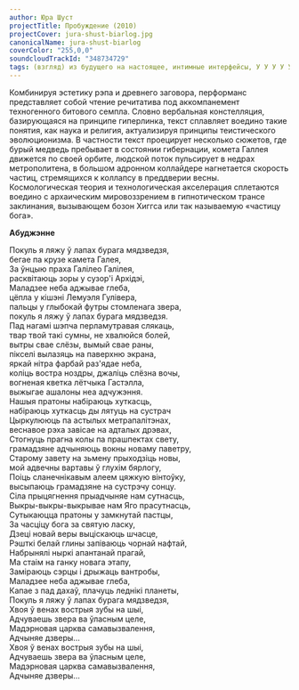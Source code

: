 ```yaml
---
author: Юра Шуст
projectTitle: Пробуждение (2010)
projectCover: jura-shust-biarlog.jpg
canonicalName: jura-shust-biarlog
coverColor: "255,0,0"
soundcloudTrackId: "348734729"
tags: (взгляд) из будущего на настоящее, интимные интерфейсы, У У У У У У У У У У У У У У У У У УУУ, желание, контингентность
---
```


Комбинируя эстетику рэпа и древнего заговора, перформанс представляет собой чтение речитатива под аккомпанемент техногенного битового семпла. Словно вербальная констелляция, базирующаяся на принципе гиперлинка, текст сплавляет воедино такие понятия, как наука и религия, актуализируя принципы теистического эволюционизма. В частности текст проецирует несколько сюжетов, где бурый медведь пребывает в состоянии гибернации, комета Галлея движется по своей орбите, людской поток пульсирует в недрах метрополитена, в большом адронном коллайдере нагнетается скорость частиц, стремящихся к коллапсу в преддверии весны. 
Космологическая теория и технологическая акселерация сплетаются воедино с архаическим мировоззрением в гипнотическом трансе заклинания, вызывающем бозон Хиггса или так называемую «частицу бога». 

**Абуджэнне**

Покуль я ляжу ў лапах бурага мядзведзя,  
бегае па крузе камета Галея,  
За ўнцыю праха Галілео Галілея,  
расквітаюць зоры у сузор'і Архідэі,  
Маладзее неба аджывае глеба,  
цёпла у кішэні Лемуэля Гулівера,  
пальцы у глыбокай футры стомленага звера,  
покуль я ляжу ў лапах бурага мядзведзя.  
Пад нагамі шэпча перламутравая слякаць,  
твар твой такі сумны, не хвалюйся болей,  
вытры свае слёзы, вымый свае раны,  
пікселі вылазяць на паверхню экрана,  
яркай нітра фарбай раз'ядае неба,  
коліць востра ноздры, джаліць слёзна вочы,  
вогненая кветка лётчыка Гастэлла,  
выжыгае ашалоны неа адчужэння.  
Нашыя пратоны набіраюць хуткасць,  
набіраюць хуткасць ды лятуць на сустрач  
Цыркулююць па астылых метрапалітэнах,  
веснавое рэха завісае на адталых дрэвах,  
Стогнуць прагна колы па прашпектах свету,  
грамадзяне адчыняюць вокны новаму паветру,  
Старому завету на зьмену прыходзіць новы,  
мой адвечны вартавы ў глухім бярлогу,  
Поіць сланечнікавым алеем цяжкую вінтоўку,  
высыпаюць грамадзяне на сустрэчу сонцу.  
Сіла прыцягнення прыадчыняе нам сутнасць,  
Выкры-выкры-выкрывае нам Яго прасутнасць,  
Сутыкаюцца пратоны у замкнутай пастцы,  
За часціцу бога за святую ласку,  
Дзеці новай веры выціскаюць шчасце,  
Рэшткі белай глины запіваюць чорнай нафтай,  
Набрынялі ныркі апантанай прагай,  
Ма стаім на ганку новага этапу,  
Заміраюць сэрцы і дрыжаць вантробы,  
Маладзее неба аджывае глеба,  
Капае з пад дахаў, плачуць леднікі планеты,  
Покуль я ляжу ў лапах бурага мядзведзя,  
Хвоя ў венах вострыя зубы на шыі,  
Адчуваешь звера ва ўласным целе,  
Мадэрновая царква самавызвалення,  
Адчыняе дзверы…  
Хвоя ў венах вострыя зубы на шыі,  
Адчуваешь звера ва ўласным целе,  
Мадэрновая царква самавызвалення,  
Адчыняе дзверы…